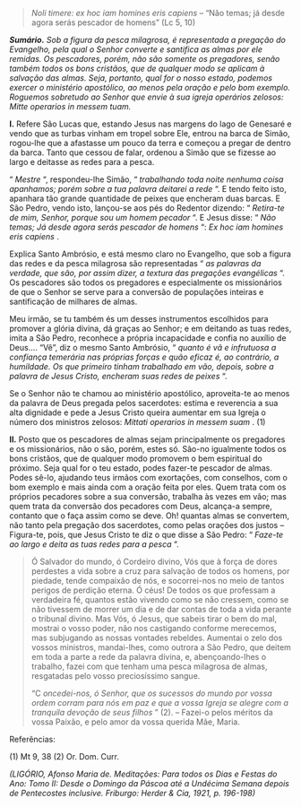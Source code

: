 > *Noli timere: ex hoc iam homines eris capiens* – “Não temas; já desde agora serás pescador de homens” (Lc 5, 10)

***Sumário.** Sob a figura da pesca milagrosa, é representada a pregação do Evangelho, pela qual o Senhor converte e santifica as almas por ele remidas. Os pescadores, porém, não são somente os pregadores, senão também todos os bons cristãos, que de qualquer modo se aplicam à salvação das almas. Seja, portanto, qual for o nosso estado, podemos exercer o ministério apostólico, ao menos pela oração e pelo bom exemplo. Roguemos sobretudo ao Senhor que envie à sua igreja operários zelosos: Mitte operarios in messem tuam.*

**I.** Refere São Lucas que, estando Jesus nas margens do lago de Genesaré e vendo que as turbas vinham em tropel sobre Ele, entrou na barca de Simão, rogou-lhe que a afastasse um pouco da terra e começou a pregar de dentro da barca. Tanto que cessou de falar, ordenou a Simão que se fizesse ao largo e deitasse as redes para a pesca.

“ *Mestre* “, respondeu-lhe Simão, “ *trabalhando toda noite nenhuma coisa apanhamos; porém sobre a tua palavra deitarei a rede* “. E tendo feito isto, apanhara tão grande quantidade de peixes que encheram duas barcas. E São Pedro, vendo isto, lançou-se aos pés do Redentor dizendo: “ *Retira-te de mim, Senhor, porque sou um homem pecador* “. E Jesus disse: “ *Não temas; Já desde agora serás pescador de homens* “: *Ex hoc iam homines eris capiens* .

Explica Santo Ambrósio, e está mesmo claro no Evangelho, que sob a figura das redes e da pesca milagrosa são representadas “ *as palavras da verdade, que são, por assim dizer, a textura das pregações evangélicas* “. Os pescadores são todos os pregadores e especialmente os missionários de que o Senhor se serve para a conversão de populações inteiras e santificação de milhares de almas.

Meu irmão, se tu também és um desses instrumentos escolhidos para promover a glória divina, dá graças ao Senhor; e em deitando as tuas redes, imita a São Pedro, reconhece a própria incapacidade e confia no auxílio de Deus…. “Vê”, diz o mesmo Santo Ambrósio, “ *quanto é vã e infrutuosa a confiança temerária nas próprias forças e quão eficaz é, ao contrário, a humildade. Os que primeiro tinham trabalhado em vão, depois, sobre a palavra de Jesus Cristo, encheram suas redes de peixes* “.

Se o Senhor não te chamou ao ministério apostólico, aproveita-te ao menos da palavra de Deus pregada pelos sacerdotes: estima e reverencia a sua alta dignidade e pede a Jesus Cristo queira aumentar em sua Igreja o número dos ministros zelosos: *Mittati operarios in messem suam* . (1)

**II.** Posto que os pescadores de almas sejam principalmente os pregadores e os missionários, não o são, porém, estes só. São-no igualmente todos os bons cristãos, que de qualquer modo promovem o bem espiritual do próximo. Seja qual for o teu estado, podes fazer-te pescador de almas. Podes sê-lo, ajudando teus irmãos com exortações, com conselhos, com o bom exemplo e mais ainda com a oração feita por eles. Quem trata com os próprios pecadores sobre a sua conversão, trabalha às vezes em vão; mas quem trata da conversão dos pecadores com Deus, alcança-a sempre, contanto que o faça assim como se deve. Oh! quantas almas se convertem, não tanto pela pregação dos sacerdotes, como pelas orações dos justos – Figura-te, pois, que Jesus Cristo te diz o que disse a São Pedro: “ *Faze-te ao largo e deita as tuas redes para a pesca* “.

> Ó Salvador do mundo, ó Cordeiro divino, Vós que à força de dores perdestes a vida sobre a cruz para salvação de todos os homens, por piedade, tende compaixão de nós, e socorrei-nos no meio de tantos perigos de perdição eterna. Ó céus! De todos os que professam a verdadeira fé, quantos estão vivendo como se não cressem, como se não tivessem de morrer um dia e de dar contas de toda a vida perante o tribunal divino. Mas Vós, ó Jesus, que sabeis tirar o bem do mal, mostrai o vosso poder, não nos castigando conforme merecemos, mas subjugando as nossas vontades rebeldes. Aumentai o zelo dos vossos ministros, mandai-lhes, como outrora a São Pedro, que deitem em toda a parte a rede da palavra divina, e, abençoando-lhes o trabalho, fazei com que tenham uma pesca milagrosa de almas, resgatadas pelo vosso preciosíssimo sangue.
>
> “C *oncedei-nos, ó Senhor, que os sucessos do mundo por vossa ordem corram para nós em paz e que a vossa Igreja se alegre com a tranquila devoção de seus filhos* ” (2). – Fazei-o pelos méritos da vossa Paixão, e pelo amor da vossa querida Mãe, Maria.

Referências:

\(1\) Mt 9, 38 (2) Or. Dom. Curr.

*(LIGÓRIO, Afonso Maria de. Meditações: Para todos os Dias e Festas do Ano: Tomo II: Desde o Domingo da Páscoa até a Undécima Semana depois de Pentecostes inclusive. Friburgo: Herder & Cia, 1921, p. 196-198)*
